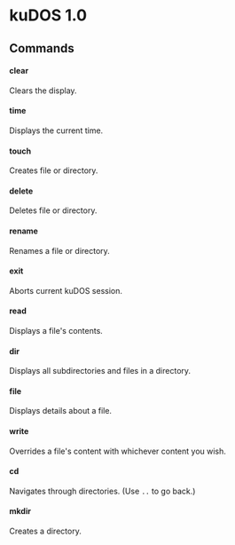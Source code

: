 # kuDOS 1.0

## Commands

#### clear
Clears the display.

#### time
Displays the current time.

#### touch
Creates file or directory.

#### delete
Deletes file or directory.

#### rename
Renames a file or directory.

#### exit
Aborts current kuDOS session.

#### read
Displays a file's contents.

#### dir
Displays all subdirectories and files in a directory.

#### file
Displays details about a file.

#### write
Overrides a file's content with whichever content you wish.

#### cd
Navigates through directories. (Use ``..`` to go back.)

#### mkdir
Creates a directory.
